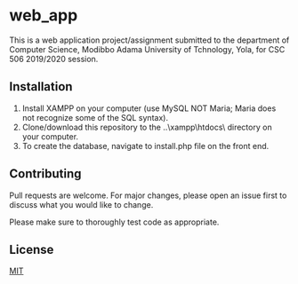 # web_app
This is a web application project/assignment submitted to the department of Computer Science, Modibbo Adama University of Tchnology, Yola, for CSC 506 2019/2020 session.

## Installation
1. Install XAMPP on your computer (use MySQL NOT Maria; Maria does not recognize some of the SQL syntax). 
2. Clone/download this repository to the ..\xampp\htdocs\ directory on your computer.
3. To create the database, navigate to install.php file on the front end.

## Contributing
Pull requests are welcome. For major changes, please open an issue first to discuss what you would like to change.

Please make sure to thoroughly test code as appropriate.

## License
[MIT](https://choosealicense.com/licenses/mit/)